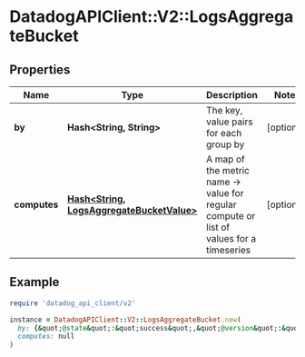 # DatadogAPIClient::V2::LogsAggregateBucket

## Properties

| Name | Type | Description | Notes |
| ---- | ---- | ----------- | ----- |
| **by** | **Hash&lt;String, String&gt;** | The key, value pairs for each group by | [optional] |
| **computes** | [**Hash&lt;String, LogsAggregateBucketValue&gt;**](LogsAggregateBucketValue.md) | A map of the metric name -&gt; value for regular compute or list of values for a timeseries | [optional] |

## Example

```ruby
require 'datadog_api_client/v2'

instance = DatadogAPIClient::V2::LogsAggregateBucket.new(
  by: {&quot;@state&quot;:&quot;success&quot;,&quot;@version&quot;:&quot;abc&quot;},
  computes: null
)
```

